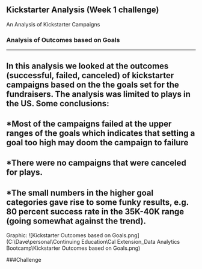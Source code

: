 Kickstarter Analysis (Week 1 challenge) 
---
An Analysis of Kickstarter Campaigns
 
### Analysis of Outcomes based on Goals
---
 In this analysis we looked at the outcomes (successful, failed, canceled) of kickstarter campaigns based on the the goals set for the fundraisers.  The analysis was limited to plays in the US. 
 Some conclusions:
 ---
 *Most of the campaigns failed at the upper ranges of the goals which indicates that setting a goal too high may doom the campaign to failure
 ---
 *There were no campaigns that were canceled for plays.
 ---
 *The small numbers in the higher goal categories gave rise to some funky results, e.g. 80 percent success rate in the 35K-40K range (going somewhat against the trend).
 ---

Graphic:
![Kickstarter Outcomes based on Goals.png](C:\Dave\personal\Continuing Education\Cal Extension_Data Analytics Bootcamp\Kickstarter Outcomes based on Goals.png)















###Challenge
